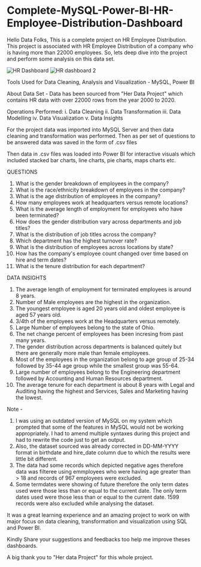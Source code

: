 # Complete-MySQL-Power-BI-HR-Employee-Distribution-Dashboard
Hello Data Folks, This is a complete project on HR Employee Distribution.
This project is associated with HR Employee Distribution of a company who is having more than 22000 employees. So, lets deep dive into the project and perform some analysis on this data set.

![HR Dashboard](https://github.com/pritishgp/Complete-MySQL-PowerBI-HR-Employee-Distribution-Dashboard/assets/133867934/4809a0da-30b3-42a7-a83f-f2dbf4603f27)
![HR dashboard 2](https://github.com/pritishgp/Complete-MySQL-PowerBI-HR-Employee-Distribution-Dashboard/assets/133867934/49ae4a72-b224-405a-b94b-8f42cf1145e3)

Tools Used for Data Cleaning, Analysis and Visualization - MySQL, Power BI

About Data Set - Data has been sourced from "Her Data Project" which contains HR data with over 22000 rows from the year 2000 to 2020.

Operations Performed:
i. Data Cleaning
ii. Data Transformation
iii. Data Modelling
iv. Data Visualization
v. Data Insights

For the project data was imported into MySQL Server and then data cleaning and transformation was performed. Then as per set of questions to be answered data was saved in the form of .csv files

Then data in .csv files was loaded into Power BI for interactive visuals which included stacked bar charts, line charts, pie charts, maps charts etc.

QUESTIONS
1. What is the gender breakdown of employees in the company?
2. What is the race/ethnicity breakdown of employees in the company?
3. What is the age distribution of employees in the company?
4. How many employees work at headquarters versus remote locations?
5. What is the average length of employment for employees who have been terminated?
6. How does the gender distribution vary across departments and job titles?
7. What is the distribution of job titles across the company?
8. Which department has the highest turnover rate?
9. What is the distribution of employees across locations by state?
10. How has the company's employee count changed over time based on hire and term dates?
11. What is the tenure distribution for each department?

DATA INSIGHTS
1. The average length of employment for terminated employees is around 8 years.
2. Number of Male employees are the highest in the organization.
3. The youngest employee is aged 20 years old and oldest employee is aged 57 years old.
4. 3/4th of the employees work at the Headquarters versus remotely.
5. Large Number of employees belong to the state of Ohio.
6. The net change percent of employees has been incresing from past many years.
7. The gender distribution across departments is balanced quitely but there are generally more male than female employees.
8. Most of the employees in the organization belong to age group of 25-34 followed by 35-44 age group while the smallest group was 55-64.
9. Large number of employees belong to the Engineering department followed by Accounting and Human Resources department.
10. The average tenure for each department is about 8 years with Legal and Auditing having the highest and Services, Sales and Marketing having the lowest.

Note - 
1. I was using an outdated version of MySQL on my system which prompted that some of the features in MySQL would not be working appropriately. I had to amend multiple syntaxes during this project and had to rewrite the code just to get an output.
2. Also, the dataset sourced was already corrected in DD-MM-YYYY format in birthdate and hire_date column due to which the results were little bit different.
3. The data had some records which depicted negative ages therefore data was filteree using emmployees who were having age greater than > 18 and records of 967 employees were excluded.
4. Some termdates were showing of future therefore the only term dates used were those less than or equal to the current date. The only term dates used were those less than or equal to the current date. 1599 records were also excluded while analysing the dataset.

It was a great learning experience and an amazing project to work on with major focus on data cleaning, transformation and visualization using SQL and Power BI.

Kindly Share your suggestions and feedbacks too help me improve theses dashboards.

A big thank you to "Her data Project" for this whole project.
